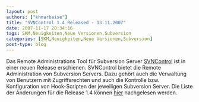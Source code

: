 ```yaml
---
layout: post
authors: ["khmarbaise"]
title: "SVNControl 1.4 Released - 13.11.2007"
date: 2007-11-17 20:34:16
tags: SKM,Neuigkeiten,Neue Versionen,Subversion
categories: [SKM,Neuigkeiten,Neue Versionen,Subversion]
post-type: blog
---
```

Das Remote Administrations Tool für Subversion Server <a href="http://svncontrol.tigris.org"  title="SVNControl">SVNControl</a> ist in einer neuen Release erschienen. SVNControl bietet die Remote Administration von Subversion Servers. Dazu gehört auch die Verwaltung von Benutzern mit Zugriffsrechten und auch die Kontrolle bzw. Konfiguration von Hook-Scripten der jeweiligen Subversion Server. Die Liste der Änderungen für die Release 1.4 können <a href="http://www.sse.uni-hildesheim.de/SVNControl/1.4/README.txt"  title="ChangeLog">hier</a> nachgelesen werden.
